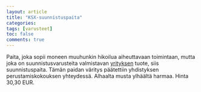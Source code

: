 ```yaml
---
layout: article
title: "KSX-suunnistuspaita"
categories:
tags: [varusteet]
toc: false
comments: true
---
```


Paita, joka sopii moneen muuhunkin hikoilua aiheuttavaan toimintaan,
mutta joka on suunnistusvarusteita valmistavan
[yrityksen](http://www.westervesa.fi/) tuote, siis suunnistuspaita.
Tämän paidan väritys päätettiin yhdistyksen perustamiskokouksen
yhteydessä. Alhaalta musta ylhäältä harmaa. Hinta 30,30 EUR.
